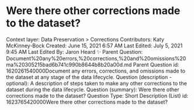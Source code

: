 # Were there other corrections made to the dataset?

Context layer: Data Preservation > Corrections
Contributors: Katy McKinney-Bock
Created: June 15, 2021 6:57 AM
Last Edited: July 5, 2021 9:45 AM
Last Edited By: Jaron Heard ✨
Parent Question: Document%20any%20errors,%20corrections,%20and%20omissions%20ma%20305215bad6b741c990b8644b8b20a00d.md
Parent Question id: 1620261540000Document any errors, corrections, and omissions made to the dataset at any stage of the data lifecycle.
Question (description - optional): A description of steps taken to make any other corrections to the dataset during the data lifecycle.
Question (summary): Were there other corrections made to the dataset?
Question Type: Short Description (List)
id: 1623765420000Were there other corrections made to the dataset?